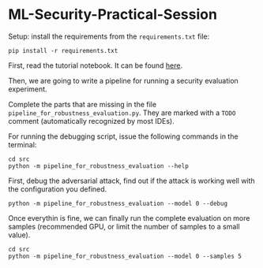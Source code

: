 # ML-Security-Practical-Session

Setup: install the requirements from the `requirements.txt` file:

```shell
pip install -r requirements.txt
```

First, read the tutorial notebook. It can be found [here](src/adversarial_evasion_attacks.ipynb).

Then, we are going to write a pipeline for running a security evaluation experiment.

Complete the parts that are missing in the file `pipeline_for_robustness_evaluation.py`. 
They are marked with a `TODO` comment (automatically recognized by most IDEs).

For running the debugging script, issue the following commands in the terminal:

```shell
cd src
python -m pipeline_for_robustness_evaluation --help
```

First, debug the adversarial attack, find out if the attack is working well with the 
configuration you defined.

```shell
python -m pipeline_for_robustness_evaluation --model 0 --debug
```

Once everythin is fine, we can finally run the complete evaluation on more samples (recommended GPU, or limit the number 
of samples to a small value).

```shell
cd src
python -m pipeline_for_robustness_evaluation --model 0 --samples 5
```

